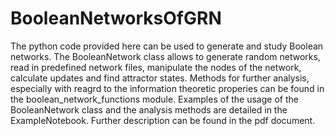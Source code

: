 # BooleanNetworksOfGRN

The python code provided here can be used to generate and study Boolean networks. 
The BooleanNetwork class allows to generate random networks, read in predefined network files, manipulate the nodes of the network, calculate updates and find attractor states. Methods for further analysis, especially with reagrd to the information theoretic properies can be found in the boolean_network_functions module. 
Examples of the usage of the BooleanNetwork class and the analysis methods are detailed in the ExampleNotebook. 
Further description can be found in the pdf document. 
